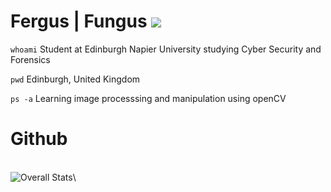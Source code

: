 # Fergus | Fungus ![](https://komarev.com/ghpvc/?username=Quickmotions&color=red)

`whoami` Student at Edinburgh Napier University studying Cyber Security and Forensics

`pwd` Edinburgh, United Kingdom

`ps -a` Learning image processsing and manipulation using openCV


# Github
\
![Overall Stats](https://github-readme-stats.vercel.app/api?username=Quickmotions&count_private=true&show_icons=true&hide=contribs&theme=dark&border_color=61594c)\



